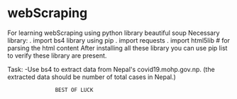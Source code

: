 # webScraping
For learning webScraping using python library beautiful soup
Necessary library:
. import bs4 library using pip
. import requests 
. import html5lib # for parsing the html content
After installing all these library you can use pip list to verify these 
library are present.

Task:
-Use bs4 to extract data from Nepal's covid19.mohp.gov.np.
(the extracted data should be number of total cases in Nepal.)
       
       
                   BEST OF LUCK
